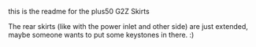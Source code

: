 this is the readme for the plus50 G2Z Skirts


The rear skirts (like with the power inlet and other side) are just extended, maybe someone wants to put some keystones in there. :)
